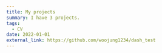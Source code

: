 ```yaml
---
title: My projects
summary: I have 3 projects.
tags:
  - CV
date: 2022-01-01
external_link: https://github.com/woojung1234/dash_test
---
```


